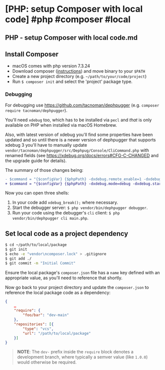 # [PHP: setup Composer with local code] #php #composer #local

## PHP - setup Composer with local code.md

## Install Composer
- macOS comes with php version 7.3.24
- Download composer ([instructions](https://getcomposer.org/download/)) and move binary to your `$PATH`
- Create a new project directory (e.g. `~/path/to/your/code/project`)
- Run `$ composer init` and select the 'project' package type.

### Debugging

For debugging use https://github.com/tacnoman/dephpugger (e.g. `composer require tacnoman/dephpugger`). 

You'll need `xdebug` too, which has to be installed via `pecl` and _that_ is only available on PHP when installed via macOS Homebrew. 

Also, with latest version of xdebug you'll find some properties have been updated and so until there is a newer version of dephpugger that supports xdebug 3 you'll have to manually update `vendor/tacnoman/dephpugger/src/Dephpug/Console/CliCommand.php` with renamed fields (see https://xdebug.org/docs/errors#CFG-C-CHANGED and the upgrade guide for details).

The summary of those changes being:

```diff
- $command = "{$configVar} {$phpPath} -dxdebug.remote_enable=1 -dxdebug.remote_mode=req -dxdebug.remote_port={$debuggerPort} -dxdebug.remote_host=127.0.0.1 {$phpFile}";
+ $command = "{$configVar} {$phpPath} -dxdebug.mode=debug -dxdebug.start_with_request=trigger -dxdebug.client_port={$debuggerPort} -dxdebug.client_host=127.0.0.1 {$phpFile}";
```

Now you can open three shells:

1. In your code add `xdebug_break();` where necessary.
2. Start the debugger server: `$ php vendor/bin/dephpugger debugger`.
3. Run your code using the debugger's `cli` client: `$ php vendor/bin/dephpugger cli main.php`.

## Set local code as a project dependency

```bash
$ cd ~/path/to/local/package
$ git init
$ echo -e "vendor\ncomposer.lock" > .gitignore
$ git add ./
$ git commit -m "Initial Commit"
```

Ensure the local package's `composer.json` file has a `name` key defined with an appropriate value, as you'll need to reference that shortly.

Now go back to your project directory and update the `composer.json` to reference the local package code as a dependency:

```json
{
    …
    "require": {
        "foo/bar": "dev-main"
    },
    "repositories": [{
        "type": "vcs",
        "url": "/path/to/local/package"
    }]
}
```

> **NOTE**: The `dev-` prefix inside the `require` block denotes a development branch, where typically a semver value (like `1.0.0`) would otherwise be required.

